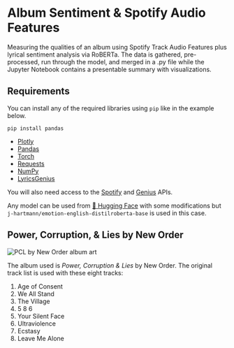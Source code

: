 # Album Sentiment & Spotify Audio Features
Measuring the qualities of an album using Spotify Track Audio Features plus lyrical sentiment analysis via RoBERTa. The data is gathered,
pre-processed, run through the model, and merged in a .py file while the Jupyter Notebook contains a presentable summary with visualizations.

## Requirements
You can install any of the required libraries using `pip` like in the example below.

`pip install pandas`

- [Plotly](https://pypi.org/project/plotly/)
- [Pandas](https://pypi.org/project/pandas/)
- [Torch](https://pypi.org/project/torch/)
- [Requests](https://pypi.org/project/requests/)
- [NumPy](https://pypi.org/project/numpy/)
- [LyricsGenius](https://pypi.org/project/lyricsgenius/)

You will also need access to the [Spotify](https://developer.spotify.com/documentation/web-api/quick-start/) and [Genius](https://docs.genius.com/) APIs. 

Any model can be used from [🤗 Hugging Face](https://huggingface.co/) with some modifications but `j-hartmann/emotion-english-distilroberta-base` is used in
this case.

## Power, Corruption, & Lies by New Order
![PCL by New Order album art](https://cps-static.rovicorp.com/3/JPG_500/MI0003/239/MI0003239337.jpg)

The album used is *Power, Corruption & Lies* by New Order. The original track list is used with these eight tracks:
1. Age of Consent 
2. We All Stand
3. The Village
4. 5 8 6
5. Your Silent Face
6. Ultraviolence
7. Ecstasy
8. Leave Me Alone
